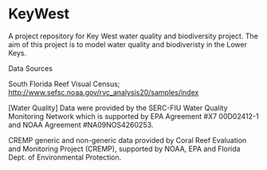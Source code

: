 # KeyWest
A project repository for Key West water quality and biodiversity project. The aim of this project is to model water quality and biodiveristy in the Lower Keys. 

Data Sources

South Florida Reef Visual Census; http://www.sefsc.noaa.gov/rvc_analysis20/samples/index

[Water Quality] Data were provided by the SERC-FIU Water Quality Monitoring Network which is supported by EPA Agreement #X7 00D02412-1 and NOAA Agreement #NA09NOS4260253.

CREMP generic and non-generic data provided by Coral Reef Evaluation and Monitoring Project (CREMP), supported by NOAA, EPA and Florida Dept. of Environmental Protection. 
